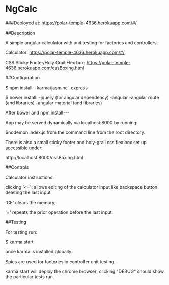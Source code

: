 NgCalc
================

###Deployed at:
https://polar-temple-4636.herokuapp.com/#/

##Description

A simple angular calculator with unit testing for factories and controllers.

Calculator: https://polar-temple-4636.herokuapp.com/#/

CSS Sticky Footer/Holy Grail Flex box:
https://polar-temple-4636.herokuapp.com/cssBoxing.html

##Configuration

$ npm install:
-karma/jasmine
-express

$ bower install:
-jquery (for angular dependency)
-angular
-angular route (and libraries)
-angular material (and libraries)

After bower and npm install---

App may be served dynamically via localhost:8000 by running:

$nodemon index.js from the command line from the root directory.



There is also a small sticky footer and holy-grail css flex box set up accessible under:

http://localhost:8000/cssBoxing.html

##Controls

Calculator instructions:

clicking '<=': allows editing of the calculator input like backspace button deleting the last input

'CE' clears the memory;

'=' repeats the prior operation before the last input.

##Testing

For testing run: 

$ karma start

once karma is installed globally.

Spies are used for factories in controller unit testing.

karma start will deploy the chrome browser; clicking "DEBUG" should show the particular tests run.